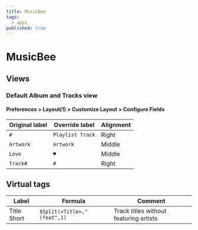 ```yaml
---
title: MusicBee
tags:
  - apps
published: true
---
```


# MusicBee

## Views

### Default Album and Tracks view

#### Preferences > Layout(1) > Customize Layout > Configure Fields

Original label | Override label   | Alignment
---------------|------------------|----------
`#`            | `Playlist Track` | Right
`Artwork`      | `Artwork`        | Middle
`Love`         | `♥`              | Middle
`Track#`       | ` # `            | Right


## Virtual tags

Label | Formula | Comment
------|---------|---------------------------
Title Short | `$Split(<Title>," (feat",1)` | Track titles without featuring artists


